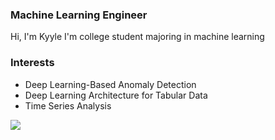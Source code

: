 ### Machine Learning Engineer

Hi, I'm Kyyle
I'm college student majoring in machine learning

### Interests
- Deep Learning-Based Anomaly Detection
- Deep Learning Architecture for Tabular Data
- Time Series Analysis

<a href="https://velog.io/@kyyle"><img src="https://img.shields.io/badge/velog-20C997?style=flat-square&logo=Velog&&logoColor=white"/></a>
